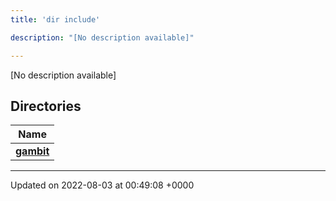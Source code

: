 ```yaml
---
title: 'dir include'

description: "[No description available]"

---
```







[No description available]

## Directories

| Name           |
| -------------- |
| **[gambit](/documentation/code/main/files/dir_34b86502f398aef74377816197960739/#dir-gambit)**  |






-------------------------------

Updated on 2022-08-03 at 00:49:08 +0000

